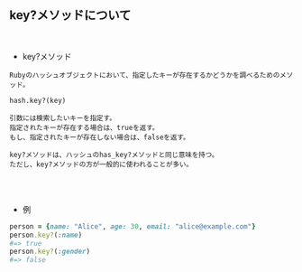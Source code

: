## key?メソッドについて 
<br>

- key?メソッド  
```
Rubyのハッシュオブジェクトにおいて、指定したキーが存在するかどうかを調べるためのメソッド。

hash.key?(key)

引数には検索したいキーを指定す。
指定されたキーが存在する場合は、trueを返す。
もし、指定されたキーが存在しない場合は、falseを返す。

key?メソッドは、ハッシュのhas_key?メソッドと同じ意味を持つ。
ただし、key?メソッドの方が一般的に使われることが多い。
```
<br>
<br>

- 例  
```rb
person = {name: "Alice", age: 30, email: "alice@example.com"}
person.key?(:name)    
#=> true
person.key?(:gender)  
#=> false
```
